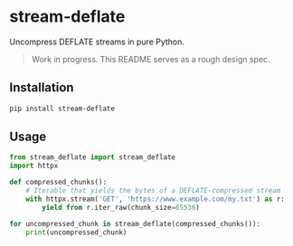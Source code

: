 # stream-deflate

Uncompress DEFLATE streams in pure Python.

> Work in progress. This README serves as a rough design spec.


## Installation

```bash
pip install stream-deflate
```


## Usage

```python
from stream_deflate import stream_deflate
import httpx

def compressed_chunks():
    # Iterable that yields the bytes of a DEFLATE-compressed stream
    with httpx.stream('GET', 'https://www.example.com/my.txt') as r:
        yield from r.iter_raw(chunk_size=65536)

for uncompressed_chunk in stream_deflate(compressed_chunks()):
	print(uncompressed_chunk)
```
